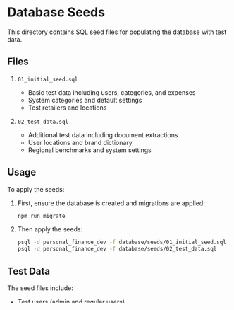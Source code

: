 # Database Seeds

This directory contains SQL seed files for populating the database with test data.

## Files

1. `01_initial_seed.sql`
   - Basic test data including users, categories, and expenses
   - System categories and default settings
   - Test retailers and locations

2. `02_test_data.sql`
   - Additional test data including document extractions
   - User locations and brand dictionary
   - Regional benchmarks and system settings

## Usage

To apply the seeds:

1. First, ensure the database is created and migrations are applied:
   ```bash
   npm run migrate
   ```

2. Then apply the seeds:
   ```bash
   psql -d personal_finance_dev -f database/seeds/01_initial_seed.sql
   psql -d personal_finance_dev -f database/seeds/02_test_data.sql
   ```

## Test Data

The seed files include:

- Test users (admin and regular users)
- System categories with icons and colors
- Sample expenses in different currencies
- Test retailers and locations
- Document extractions
- User locations
- Brand dictionary entries
- Regional benchmarks
- System settings

## Development

When adding new seed data:

1. Create a new numbered file (e.g., `03_new_data.sql`)
2. Use transactions (BEGIN/COMMIT)
3. Include appropriate test data
4. Update this README
5. Test the seeds on a clean database 